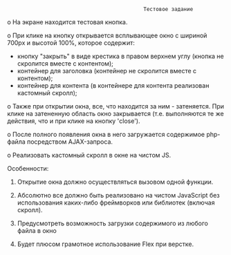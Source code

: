                                                 Тестовое задание
o	На экране находится тестовая кнопка.

o	При клике на кнопку открывается всплывающее окно c шириной 700px и высотой 100%, которое содержит:
- кнопку "закрыть" в виде крестика в правом верхнем углу (кнопка не скролится вместе с контентом);
- контейнер для заголовка (контейнер не скролится вместе с контентом);
- контейнер для контента (в контейнере для контента реализован кастомный скролл);

o	Также при открытии окна, все, что находится за ним - затеняется. При клике на затененную область окно закрывается (т.е. выполняются те же действия, что и при клике на кнопку 'close').

o	После полного появления окна в него загружается содержимое php-файла посредством AJAX-запроса.

o	 Реализовать кастомный скролл в окне на чистом JS.


Особенности:
1.	Открытие окна должно осуществляться вызовом одной функции.

2.	Абсолютно все должно быть реализовано на чистом JavaScript без использования каких-либо фреймворков или библиотек (включая скролл).

3.	Предусмотреть возможность загрузки содержимого из любого файла в окно

4.	Будет плюсом грамотное использование Flex при верстке.
